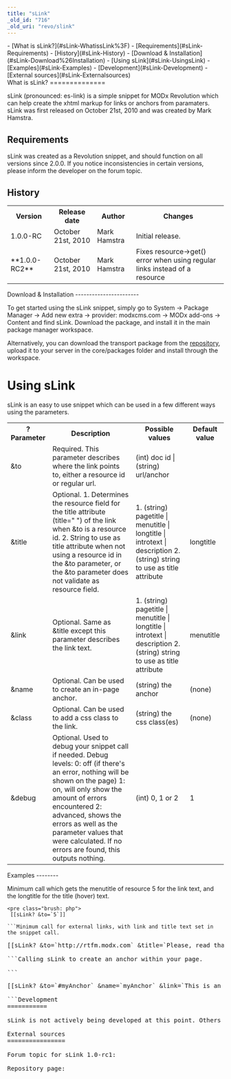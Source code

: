 ```yaml
---
title: "sLink"
_old_id: "716"
_old_uri: "revo/slink"
---
```


<div>- [What is sLink?](#sLink-WhatissLink%3F)
  - [Requirements](#sLink-Requirements)
  - [History](#sLink-History)
  - [Download & Installation](#sLink-Download%26Installation)
- [Using sLink](#sLink-UsingsLink)
  - [Examples](#sLink-Examples)
- [Development](#sLink-Development)
- [External sources](#sLink-Externalsources)

</div>What is sLink?
==============

sLink (pronounced: es-link) is a simple snippet for MODx Revolution which can help create the xhtml markup for links or anchors from paramaters. sLink was first released on October 21st, 2010 and was created by Mark Hamstra.

Requirements
------------

sLink was created as a Revolution snippet, and should function on all versions since 2.0.0. If you notice inconsistencies in certain versions, please inform the developer on the forum topic.

History
-------

<table><tbody><tr><th>Version   
</th><th>Release date   
</th><th>Author   
</th><th>Changes   
</th></tr><tr><td>1.0.0-RC   
</td><td>October 21st, 2010   
</td><td>Mark Hamstra   
</td><td>Initial release.   
</td></tr><tr><td>**1.0.0-RC2**  
</td><td>October 21st, 2010   
</td><td>Mark Hamstra   
</td><td>Fixes resource->get() error when using regular links instead of a resource   
</td></tr></tbody></table>Download & Installation
-----------------------

To get started using the sLink snippet, simply go to System -> Package Manager -> Add new extra -> provider: modxcms.com -> MODx add-ons -> Content and find sLink. Download the package, and install it in the main package manager workspace.

Alternatively, you can download the transport package from the [repository](http://modxcms.com/extras/package/741), upload it to your server in the core/packages folder and install through the workspace.

Using sLink
===========

sLink is an easy to use snippet which can be used in a few different ways using the parameters.

<table><tbody><tr><th>?Parameter   
</th><th>Description   
</th><th>Possible values   
</th><th>Default value   
</th></tr><tr><td>&to   
</td><td>Required. This parameter describes where the link points to, either a resource id or regular url.   
</td><td>(int) doc id | (string) url/anchor   
</td><td> </td></tr><tr><td>&title   
</td><td>Optional.   
1. Determines the resource field for the title attribute (title=" ") of the link when &to is a resource id.
2. String to use as title attribute when not using a resource id in the &to parameter, or the &to parameter does not validate as resource field.

</td><td>1. (string) pagetitle | menutitle | longtitle | introtext | description
2. (string) string to use as title attribute

</td><td>longtitle   
</td></tr><tr><td>&link   
</td><td>Optional. Same as &title except this parameter describes the link text.   
</td><td>1. (string) pagetitle | menutitle | longtitle | introtext | description
2. (string) string to use as title attribute

</td><td>menutitle   
</td></tr><tr><td>&name   
</td><td>Optional. Can be used to create an in-page anchor.   
</td><td>(string) the anchor   
</td><td>(none)   
</td></tr><tr><td>&class   
</td><td>Optional. Can be used to add a css class to the link.   
</td><td>(string) the css class(es)   
</td><td>(none)   
</td></tr><tr><td>&debug   
</td><td>Optional. Used to debug your snippet call if needed. Debug levels:   
0: off (if there's an error, nothing will be shown on the page)   
1: on, will only show the amount of errors encountered   
2: advanced, shows the errors as well as the parameter values that were calculated. If no errors are found, this outputs nothing.   
</td><td>(int) 0, 1 or 2   
</td><td>1   
</td></tr></tbody></table>Examples
--------

Minimum call which gets the menutitle of resource 5 for the link text, and the longtitle for the title (hover) text.

```
<pre class="brush: php">
 [[sLink? &to=`5`]]

```Minimum call for external links, with link and title text set in the snippet call.

```
<pre class="brush: php">
[[sLink? &to=`http://rtfm.modx.com` &title=`Please, read that manual!` &link=`RTFM`]]

```Calling sLink to create an anchor within your page.

```
<pre class="brush: php">
[[sLink? &to=`#myAnchor` &name=`myAnchor` &link=`This is an anchor` &title=`Clicking me focuses your screen`]]

```Development
===========

sLink is not actively being developed at this point. Others are encouraged to "borrow" the code in their own projects or pick up development for this addon.

External sources
================

Forum topic for sLink 1.0-rc1: <http://modxcms.com/forums/index.php/topic,56101.0.html>

Repository page: <http://modxcms.com/extras/package/741>